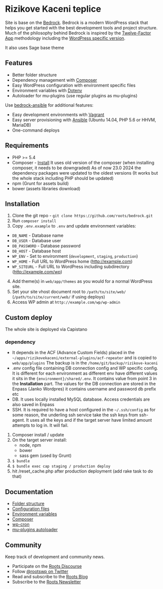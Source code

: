 
# Rizikove Kaceni teplice
Site is base on the [Bedrock](https://roots.io/bedrock/). Bedrock is a modern WordPress stack that helps you get started with the best development tools and project structure. Much of the philosophy behind Bedrock is inspired by the [Twelve-Factor App](http://12factor.net/) methodology including the [WordPress specific version](https://roots.io/twelve-factor-wordpress/).

It also uses Sage base theme

## Features

* Better folder structure
* Dependency management with [Composer](http://getcomposer.org)
* Easy WordPress configuration with environment specific files
* Environment variables with [Dotenv](https://github.com/vlucas/phpdotenv)
* Autoloader for mu-plugins (use regular plugins as mu-plugins)

Use [bedrock-ansible](https://github.com/roots/bedrock-ansible) for additional features:

* Easy development environments with [Vagrant](http://www.vagrantup.com/)
* Easy server provisioning with [Ansible](http://www.ansible.com/) (Ubuntu 14.04, PHP 5.6 or HHVM, MariaDB)
* One-command deploys

## Requirements

* PHP >= 5.4
* Composer - [Install](https://getcomposer.org/doc/00-intro.md#installation-linux-unix-osx) It uses old version of the composer (when installing composer, it needs to be downgraded) As of now 23.0 2024 the dependency packages were updated to the oldest versions (It works but the whole stack including PHP should be updated)
* npm (Grunt for assets build)
* bower (assets libraries download)

## Installation

1. Clone the git repo - `git clone https://github.com/roots/bedrock.git`
2. Run `composer install`
3. Copy `.env.example` to `.env` and update environment variables:
  * `DB_NAME` - Database name
  * `DB_USER` - Database user
  * `DB_PASSWORD` - Database password
  * `DB_HOST` - Database host
  * `WP_ENV` - Set to environment (`development`, `staging`, `production`)
  * `WP_HOME` - Full URL to WordPress home (http://example.com)
  * `WP_SITEURL` - Full URL to WordPress including subdirectory (http://example.com/wp)
4. Add theme(s) in `web/app/themes` as you would for a normal WordPress site.
4. Set your site vhost document root to `/path/to/site/web/` (`/path/to/site/current/web/` if using deploys)
5. Access WP admin at `http://example.com/wp/wp-admin`

## Custom deploy
The whole site is deployed via Capistano

### dependency 
- It depends in the ACF (Advance Custom Fields) placed in the `~/apps/rizikovekaceni/external-plugins/acf-repeater` and is copied to `web/app/plugins`
The backup is in the `/home/git/backup/rizikove-kaceni`
- .env config file containing DB connection config and WP specific config. It is different for each environment as different env have different values
it sits in the `{environment}/shared/.env`. It contains value from point 3 in the **Installation** part. The values for the DB connection are stored in the Enpass (Janko Wordpres) it contains username and password db prefix etc
- DB. It uses locally installed MySQL database. Access credentials are also saved in Enpass
- SSH. It is required to have a host configured in the `~/.ssh/config` as for some reason, the underling ssh service take the ssh keys from ssh-agent. It uses all the keys and if the target server have limited amount attempts to log in. It will fail.  

1. Composer install / update
2. On the target server install:
   - node, npm
   - bower
   - sass gem (used by Grunt)
3. `$ bundle`
4. `$ bundle exec cap staging / production deploy`
9. hit /reset_cache.php after production deployment (add rake task to do that)

## Documentation

* [Folder structure](https://github.com/roots/bedrock/wiki/Folder-structure)
* [Configuration files](https://github.com/roots/bedrock/wiki/Configuration-files)
* [Environment variables](https://github.com/roots/bedrock/wiki/Environment-variables)
* [Composer](https://github.com/roots/bedrock/wiki/Composer)
* [wp-cron](https://github.com/roots/bedrock/wiki/wp-cron)
* [mu-plugins autoloader](https://github.com/roots/bedrock/wiki/mu-plugins-autoloader)

## Community

Keep track of development and community news.

* Participate on the [Roots Discourse](https://discourse.roots.io/)
* Follow [@rootswp on Twitter](https://twitter.com/rootswp)
* Read and subscribe to the [Roots Blog](https://roots.io/blog/)
* Subscribe to the [Roots Newsletter](https://roots.io/subscribe/)
